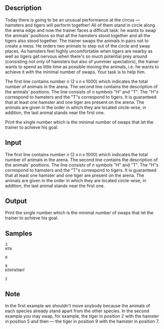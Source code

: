 ## Description

<div><p>Today there is going to be an unusual performance at the circus — hamsters and tigers will perform together! All of them stand in circle along the arena edge and now the trainer faces a difficult task: he wants to swap the animals' positions so that all the hamsters stood together and all the tigers also stood together. The trainer swaps the animals in pairs not to create a mess. He orders two animals to step out of the circle and swap places. As hamsters feel highly uncomfortable when tigers are nearby as well as tigers get nervous when there's so much potential prey around (consisting not only of hamsters but also of yummier spectators), the trainer wants to spend as little time as possible moving the animals, i.e. he wants to achieve it with the minimal number of swaps. Your task is to help him.</p></div><div class="input-specification"><p>The first line contains number <span class="tex-span"><i>n</i></span> (<span class="tex-span">2 ≤ <i>n</i> ≤ 1000</span>) which indicates the total number of animals in the arena. The second line contains the description of the animals' positions. The line consists of <span class="tex-span"><i>n</i></span> symbols "H" and "T". The "H"s correspond to hamsters and the "T"s correspond to tigers. It is guaranteed that at least one hamster and one tiger are present on the arena. The animals are given in the order in which they are located circle-wise, in addition, the last animal stands near the first one.</p></div><div class="output-specification"><p>Print the single number which is the minimal number of swaps that let the trainer to achieve his goal.</p></div>


## Input

<p>The first line contains number <span class="tex-span"><i>n</i></span> (<span class="tex-span">2 ≤ <i>n</i> ≤ 1000</span>) which indicates the total number of animals in the arena. The second line contains the description of the animals' positions. The line consists of <span class="tex-span"><i>n</i></span> symbols "H" and "T". The "H"s correspond to hamsters and the "T"s correspond to tigers. It is guaranteed that at least one hamster and one tiger are present on the arena. The animals are given in the order in which they are located circle-wise, in addition, the last animal stands near the first one.</p>


## Output

<p>Print the single number which is the minimal number of swaps that let the trainer to achieve his goal.</p>


## Samples

```input1
3
HTH

```

```output1
0

```






```input2
9
HTHTHTHHT

```

```output2
2

```




## Note

<p>In the first example we shouldn't move anybody because the animals of each species already stand apart from the other species. In the second example you may swap, for example, the tiger in position <span class="tex-span">2</span> with the hamster in position <span class="tex-span">5</span> and then — the tiger in position <span class="tex-span">9</span> with the hamster in position <span class="tex-span">7</span>.</p>

